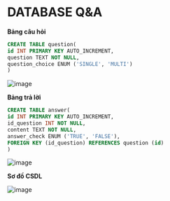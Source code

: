 # DATABASE Q&A

**Bảng câu hỏi**

```sql
CREATE TABLE question(
id INT PRIMARY KEY AUTO_INCREMENT,
question TEXT NOT NULL,
question_choice ENUM ('SINGLE', 'MULTI')
)
```

![image](https://user-images.githubusercontent.com/95046233/155837974-68dced65-9cb5-4c35-98ac-d47d631e41b3.png)

**Bảng trả lời**

```sql
CREATE TABLE answer(
id INT PRIMARY KEY AUTO_INCREMENT,
id_question INT NOT NULL,
content TEXT NOT NULL,
answer_check ENUM ('TRUE', 'FALSE'),
FOREIGN KEY (id_question) REFERENCES question (id)
)
```

![image](https://user-images.githubusercontent.com/95046233/155838004-71cb2eeb-9958-4378-9a93-dadccff3d521.png)

**Sơ đồ CSDL**

![image](https://user-images.githubusercontent.com/95046233/155838046-48b10344-17a4-437d-b982-99a036cdc9a0.png)
